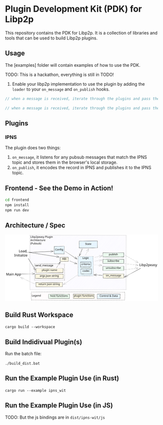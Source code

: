 # Plugin Development Kit (PDK) for Libp2p

This repository contains the PDK for Libp2p. It is a collection of libraries and tools that can be used to build Libp2p plugins.

## Usage

The [examples] folder will contain examples of how to use the PDK.

TODO: This is a hackathon, everything is still in TODO!

1. Enable your libp2p implementation to use the plugin by adding the `loader` to your `on_message` and `on_publish` hooks.

```rust
// when a message is received, iterate through the plugins and pass the message into each plugin
```

```js
// when a message is received, iterate through the plugins and pass the message into each plugin
```

## Plugins

### IPNS

The plugin does two things:

1. `on_message`, it listens for any pubsub messages that match the IPNS topic and stores them in the browser's local storage.
2. `on_publish`, it encodes the record in IPNS and publishes it to the IPNS topic.

## Frontend - See the Demo in Action!

```sh
cd frontend
npm install
npm run dev
```

## Architecture / Spec

[![architecture](frontend/static/architecture.svg)](frontend/static/architecture.svg)

## Build Rust Workspace

`cargo build --workspace`

## Build Indidivual Plugin(s)

Run the batch file:

`./build_dist.bat`

## Run the Example Plugin Use (in Rust)

`cargo run --example ipns_wit`

## Run the Example Plugin Use (in JS)

TODO: But the js bindings are in `dist/ipns-wit/js`
